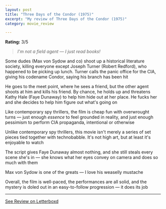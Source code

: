 ```yaml
---
layout: post
title: "Three Days of the Condor (1975)"
excerpt: "My review of Three Days of the Condor (1975)"
category: movie_review

---
```


**Rating:** 3/5

<blockquote><i>I'm not a field agent — I just read books!</i></blockquote>Some dudes (Max von Sydow and co) shoot up a historical literature society, killing everyone except Joseph Turner (Robert Redford), who happened to be picking up lunch. Turner calls the panic office for the CIA, giving his codename Condor, saying his branch has been hit

He goes to the meet point, where he sees a friend, but the other agent shoots at him and kills his friend. By chance, he holds up and threatens Kathy Hale (Faye Dunaway) to help him hide out at her place. He fucks her and she decides to help him figure out what's going on

Like contemporary spy thrillers, the film is cheap fun with overwrought turns — just enough <i>essence</i> to feel grounded in reality, and just enough pessimism to perform CIA propaganda, intentional or otherwise

Unlike contemporary spy thrillers, this movie isn't merely a series of set pieces tied together with technobabble. It's not high art, but at least it's enjoyable to watch

The script gives Faye Dunaway almost nothing, and she still steals every scene she's in — she knows what her eyes convey on camera and does so much with them

Max von Sydow is one of the greats — I love his weaselly mustache

Overall, the film is well-paced, the performances are all solid, and the mystery is doled out in an easy-to-follow progression — it does its job

<hr>

[See Review on Letterboxd](https://boxd.it/4KYawx)
